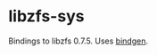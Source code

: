 # libzfs-sys

Bindings to libzfs 0.7.5. Uses [bindgen](https://github.com/rust-lang-nursery/rust-bindgen).